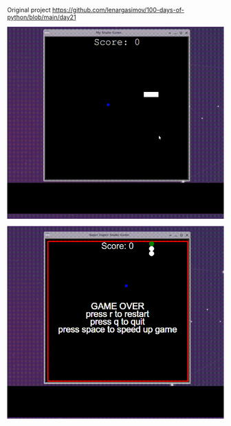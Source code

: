 Original project https://github.com/lenargasimov/100-days-of-python/blob/main/day21

![Old gameplay](https://github.com/sorochinskii/snake_game/blob/main/oldgameplay.gif)

![New gameplay](https://github.com/sorochinskii/snake_game/blob/main/gameplay.gif)